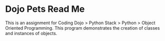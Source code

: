# Dojo Pets Read Me

This is an assignment for Coding Dojo > Python Stack > Python > Object Oriented Programming.
This program demonstrates the creation of classes and instances of objects.